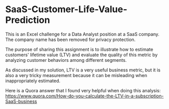 # SaaS-Customer-Life-Value-Prediction

This is an Excel challenge for a Data Analyst position at a SaaS company. The company name has been removed for privacy protection.

The purpose of sharing this assignment is to illustrate how to estimate customers' lifetime value (LTV) and evaluate the quality of this metric by analyzing customer behaviors among different segments.

As discussed in my solution, LTV is a very useful business metric, but it is also a very tricky measurement because it can be misleading when inappropriately estimated.


Here is a Quora answer that I found very helpful when doing this analysis:
https://www.quora.com/How-do-you-calculate-the-LTV-in-a-subscription-SaaS-business
